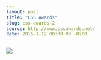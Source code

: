 ```yaml
---
layout: post
title: "CSS Awards"
slug: css-awards-2
source: http://www.cssawards.net/
date: 2015-1-12 00:00:00 -0700
---
```


<img src="{{ site.url }}/assets/img/screenshots/css-awards-2.jpg">
